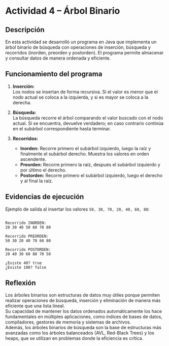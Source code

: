 # Actividad 4 – Árbol Binario

## Descripción
En esta actividad se desarrolló un programa en Java que implementa un árbol binario de búsqueda con operaciones de inserción, búsqueda y recorridos (inorden, preorden y postorden).
El programa permite almacenar y consultar datos de manera ordenada y eficiente.

## Funcionamiento del programa
1. **Inserción:**  
   Los nodos se insertan de forma recursiva. Si el valor es menor que el nodo actual se coloca a la izquierda, y si es mayor se coloca a la derecha.

2. **Búsqueda:**  
   La búsqueda recorre el árbol comparando el valor buscado con el nodo actual. Si se encuentra, devuelve verdadero; en caso contrario continúa en el subárbol correspondiente hasta terminar.

3. **Recorridos:**  
   - **Inorden:** Recorre primero el subárbol izquierdo, luego la raíz y finalmente el subárbol derecho. Muestra los valores en orden ascendente.  
   - **Preorden:** Recorre primero la raíz, después el subárbol izquierdo y por último el derecho.  
   - **Postorden:** Recorre primero el subárbol izquierdo, luego el derecho y al final la raíz.

## Evidencias de ejecución
Ejemplo de salida al insertar los valores `50, 30, 70, 20, 40, 60, 80`:

```

Recorrido INORDEN:
20 30 40 50 60 70 80

Recorrido PREORDEN:
50 30 20 40 70 60 80

Recorrido POSTORDEN:
20 40 30 60 80 70 50

¿Existe 40? true
¿Existe 100? false

```

## Reflexión
Los árboles binarios son estructuras de datos muy útiles porque permiten realizar operaciones de búsqueda, inserción y eliminación de manera más eficiente que una lista lineal.  
Su capacidad de mantener los datos ordenados automáticamente los hace fundamentales en múltiples aplicaciones, como índices de bases de datos, compiladores, gestores de memoria y sistemas de archivos.  
Además, los árboles binarios de búsqueda son la base de estructuras más avanzadas como los árboles balanceados (AVL, Red-Black Trees) y los heaps, que se utilizan en problemas donde la eficiencia es crítica.
